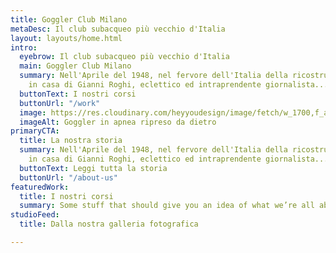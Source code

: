 ```yaml
---
title: Goggler Club Milano
metaDesc: Il club subacqueo più vecchio d'Italia
layout: layouts/home.html
intro:
  eyebrow: Il club subacqueo più vecchio d'Italia
  main: Goggler Club Milano
  summary: Nell'Aprile del 1948, nel fervore dell'Italia della ricostruzione, a Milano
    in casa di Gianni Roghi, eclettico ed intraprendente giornalista...
  buttonText: I nostri corsi
  buttonUrl: "/work"
  image: https://res.cloudinary.com/heyyoudesign/image/fetch/w_1700,f_auto,q_auto,ar_16:9,c_fill_pad,g_auto,b_auto/https://res.cloudinary.com/heyyoudesign/image/upload/v1614729269/gallery/goggler-apnea-retro.webp
  imageAlt: Goggler in apnea ripreso da dietro
primaryCTA:
  title: La nostra storia
  summary: Nell'Aprile del 1948, nel fervore dell'Italia della ricostruzione, a Milano
    in casa di Gianni Roghi, eclettico ed intraprendente giornalista...
  buttonText: Leggi tutta la storia
  buttonUrl: "/about-us"
featuredWork:
  title: I nostri corsi
  summary: Some stuff that should give you an idea of what we’re all about.
studioFeed:
  title: Dalla nostra galleria fotografica

---
```

